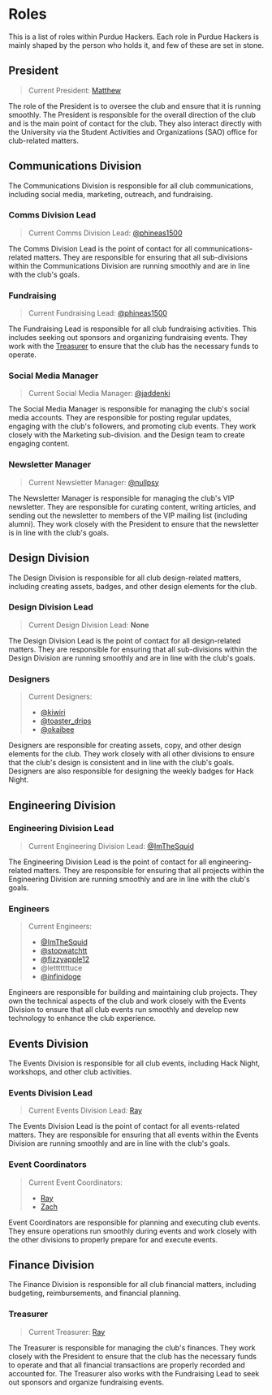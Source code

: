# Roles

This is a list of roles within Purdue Hackers. Each role in Purdue Hackers is mainly shaped by the person who holds it,
and few of these are set in stone.

## President

> Current President: [Matthew](https://github.com/purduehackers/dark-forest/blob/main/people/organizers/hewillyeah.md)

The role of the President is to oversee the club and ensure that it is running smoothly. The President is responsible for
the overall direction of the club and is the main point of contact for the club. They also interact directly with the
University via the Student Activities and Organizations (SAO) office for club-related matters.

## Communications Division

The Communications Division is responsible for all club communications, including social media, marketing, outreach, and
fundraising.

### Comms Division Lead

> Current Comms Division Lead: [@phineas1500](https://github.com/purduehackers/dark-forest/blob/main/people/organizers/phineas1500.md)

The Comms Division Lead is the point of contact for all communications-related matters. They are responsible for ensuring
that all sub-divisions within the Communications Division are running smoothly and are in line with the club's goals.

### Fundraising

> Current Fundraising Lead: [@phineas1500](https://github.com/purduehackers/dark-forest/blob/main/people/organizers/phineas1500.md)

The Fundraising Lead is responsible for all club fundraising activities. This includes seeking out sponsors and organizing
fundraising events. They work with the [Treasurer](roles#Treasurer) to ensure that the club has the necessary funds to operate.

### Social Media Manager

> Current Social Media Manager: [@jaddenki](https://github.com/purduehackers/dark-forest/blob/main/people/organizers/jaddenki.md)

The Social Media Manager is responsible for managing the club's social media accounts. They are responsible for posting
regular updates, engaging with the club's followers, and promoting club events. They work closely with the Marketing sub-division.
and the Design team to create engaging content.

### Newsletter Manager

> Current Newsletter Manager: [@nullpsy](https://github.com/purduehackers/dark-forest/blob/main/people/organizers/nullpsy.md)

The Newsletter Manager is responsible for managing the club's VIP newsletter. They are responsible for curating content,
writing articles, and sending out the newsletter to members of the VIP mailing list (including alumni). They work closely
with the President to ensure that the newsletter is in line with the club's goals.

## Design Division

The Design Division is responsible for all club design-related matters, including creating assets, badges, and other design
elements for the club.

### Design Division Lead

> Current Design Division Lead: **None**

The Design Division Lead is the point of contact for all design-related matters. They are responsible for ensuring that all
sub-divisions within the Design Division are running smoothly and are in line with the club's goals.

### Designers

> Current Designers:
> - [@kiwiri](https://github.com/purduehackers/dark-forest/blob/main/people/organizers/kiwiri.md)
> - [@toaster_drips](https://github.com/purduehackers/dark-forest/blob/main/people/organizers/toaster_drips.md)
> - [@okaibee](https://github.com/purduehackers/dark-forest/blob/main/people/organizers/okaibee.md)

Designers are responsible for creating assets, copy, and other design elements for the club. They work closely with all
other divisions to ensure that the club's design is consistent and in line with the club's goals. Designers are also
responsible for designing the weekly badges for Hack Night.

## Engineering Division

### Engineering Division Lead

> Current Engineering Division Lead: [@ImTheSquid](https://github.com/purduehackers/dark-forest/blob/main/people/organizers/imthesquid.md)

The Engineering Division Lead is the point of contact for all engineering-related matters. They are responsible for ensuring
that all projects within the Engineering Division are running smoothly and are in line with the club's goals.

### Engineers

> Current Engineers:
> - [@ImTheSquid](https://github.com/purduehackers/dark-forest/blob/main/people/organizers/imthesquid.md)
> - [@stopwatchtt](https://github.com/purduehackers/dark-forest/blob/main/people/organizers/stopwatchtt.md)
> - [@fizzyapple12](https://github.com/purduehackers/dark-forest/blob/main/people/organizers/fizzyapple12.md)
> - @letttttttuce
> - [@infinidoge](https://github.com/purduehackers/dark-forest/blob/main/people/organizers/infinidoge.md)

Engineers are responsible for building and maintaining club projects. They own the technical aspects of the club and work
closely with the Events Division to ensure that all club events run smoothly and develop new technology to enhance the club
experience.

## Events Division

The Events Division is responsible for all club events, including Hack Night, workshops, and other club activities.

### Events Division Lead

> Current Events Division Lead: [Ray](https://github.com/purduehackers/dark-forest/blob/main/people/organizers/rayhanadev.md)

The Events Division Lead is the point of contact for all events-related matters. They are responsible for ensuring that all
events within the Events Division are running smoothly and are in line with the club's goals.

### Event Coordinators

> Current Event Coordinators:
> - [Ray](https://github.com/purduehackers/dark-forest/blob/main/people/organizers/rayhanadev.md)
> - [Zach](https://github.com/purduehackers/dark-forest/blob/main/people/organizers/iracc__.md)

Event Coordinators are responsible for planning and executing club events. They ensure operations run smoothly during events
and work closely with the other divisions to properly prepare for and execute events.

## Finance Division

The Finance Division is responsible for all club financial matters, including budgeting, reimbursements, and financial planning.

### Treasurer

> Current Treasurer: [Ray](https://github.com/purduehackers/dark-forest/blob/main/people/organizers/rayhanadev.md)

The Treasurer is responsible for managing the club's finances. They work closely with the President to ensure that the club
has the necessary funds to operate and that all financial transactions are properly recorded and accounted for. The Treasurer
also works with the Fundraising Lead to seek out sponsors and organize fundraising events.
